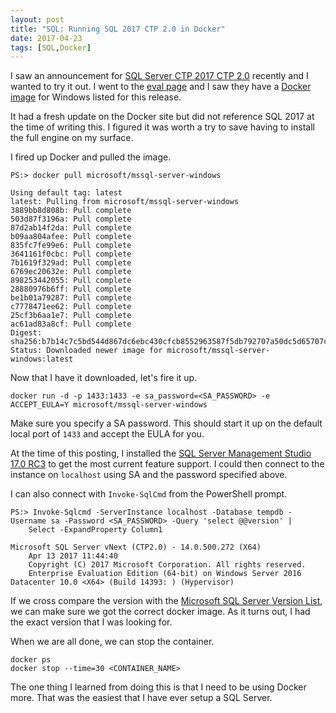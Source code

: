 ```yaml
---
layout: post
title: "SQL: Running SQL 2017 CTP 2.0 in Docker"
date: 2017-04-23
tags: [SQL,Docker]
---
```


I saw an announcement for [SQL Server CTP 2017 CTP 2.0](https://redmondmag.com/articles/2017/04/19/sql-server-2017-preview.aspx) recently and I wanted to try it out. I went to the [eval page](https://www.microsoft.com/en-us/evalcenter/evaluate-sql-server-2017-ctp/) and I saw they have a [Docker image](https://hub.docker.com/r/microsoft/mssql-server-windows/) for Windows listed for this release.

It had a fresh update on the Docker site but did not reference SQL 2017 at the time of writing this. I figured it was worth a try to save having to install the full engine on my surface.<!--more-->

I fired up Docker and pulled the image.

    PS:> docker pull microsoft/mssql-server-windows

    Using default tag: latest
    latest: Pulling from microsoft/mssql-server-windows
    3889bb8d808b: Pull complete
    503d87f3196a: Pull complete
    87d2ab14f2da: Pull complete
    b09aa804afee: Pull complete
    835fc7fe99e6: Pull complete
    3641161f0cbc: Pull complete
    7b1619f329ad: Pull complete
    6769ec20632e: Pull complete
    898253442055: Pull complete
    28880976b6ff: Pull complete
    be1b01a79287: Pull complete
    c7778471ee62: Pull complete
    25cf3b6aa1e7: Pull complete
    ac61ad83a8cf: Pull complete
    Digest: sha256:b7b14c7c5bd544d867dc6ebc430cfcb8552963587f5db792707a50dc5d65707c
    Status: Downloaded newer image for microsoft/mssql-server-windows:latest

Now that I have it downloaded, let's fire it up.

    docker run -d -p 1433:1433 -e sa_password=<SA_PASSWORD> -e ACCEPT_EULA=Y microsoft/mssql-server-windows

Make sure you specify a SA password. This should start it up on the default local port of `1433` and accept the EULA for you.

At the time of this posting, I installed the [SQL Server Management Studio 17.0 RC3](https://docs.microsoft.com/en-us/sql/ssms/download-sql-server-management-studio-ssms) to get the most current feature support. I could then connect to the instance on `localhost` using SA and the password specified above.

I can also connect with `Invoke-SqlCmd` from the PowerShell prompt.

    PS:> Invoke-Sqlcmd -ServerInstance localhost -Database tempdb -Username sa -Password <SA_PASSWORD> -Query 'select @@version' | 
        Select -ExpandProperty Column1

    Microsoft SQL Server vNext (CTP2.0) - 14.0.500.272 (X64)
        Apr 13 2017 11:44:40
        Copyright (C) 2017 Microsoft Corporation. All rights reserved.
        Enterprise Evaluation Edition (64-bit) on Windows Server 2016 Datacenter 10.0 <X64> (Build 14393: ) (Hypervisor)

If we cross compare the version with the [Microsoft SQL Server Version List](http://sqlserverbuilds.blogspot.com/), we can make sure we got the correct docker image. As it turns out, I had the exact version that I was looking for.

When we are all done, we can stop the container.

    docker ps
    docker stop --time=30 <CONTAINER_NAME>

The one thing I learned from doing this is that I need to be using Docker more. That was the easiest that I have ever setup a SQL Server.
